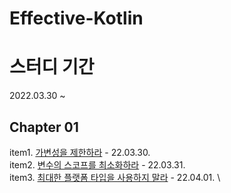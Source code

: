 # Effective-Kotlin

# 스터디 기간
2022.03.30 ~ 

## Chapter 01
item1. [가변성을 제한하라](https://github.com/ChangXXX/Effective-Kotlin/blob/main/Chapter-01/%EC%95%84%EC%9D%B4%ED%85%9C%201.%20%EA%B0%80%EB%B3%80%EC%84%B1%EC%9D%84%20%EC%A0%9C%ED%95%9C%ED%95%98%EB%9D%BC.md) - 22.03.30.\
item2. [변수의 스코프를 최소화하라](https://github.com/ChangXXX/Effective-Kotlin/blob/main/Chapter-01/%EC%95%84%EC%9D%B4%ED%85%9C%202.%20%EB%B3%80%EC%88%98%EC%9D%98%20%EC%8A%A4%EC%BD%94%ED%94%84%EB%A5%BC%20%EC%B5%9C%EC%86%8C%ED%99%94%ED%95%98%EB%9D%BC.md) - 22.03.31.\
item3. [최대한 플랫폼 타입을 사용하지 말라](https://github.com/ChangXXX/Effective-Kotlin/blob/main/Chapter-01/%EC%95%84%EC%9D%B4%ED%85%9C%203.%20%EC%B5%9C%EB%8C%80%ED%95%9C%20%ED%94%8C%EB%9E%AB%ED%8F%BC%20%ED%83%80%EC%9E%85%EC%9D%84%20%EC%82%AC%EC%9A%A9%ED%95%98%EC%A7%80%20%EB%A7%90%EB%9D%BC.md) - 22.04.01. \
